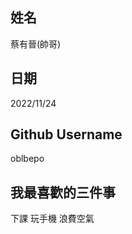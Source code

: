 姓名
----
蔡有晉(帥哥)

日期
----
2022/11/24

Github Username
---------------
oblbepo

我最喜歡的三件事
---------------
下課 玩手機 浪費空氣